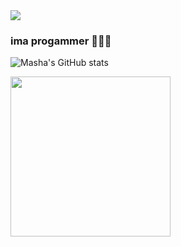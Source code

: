 <img src="https://media.discordapp.net/attachments/706186438080987168/1025908220583223296/blahaj.gif" />

### ima progammer 💙💜💖

![Masha's GitHub stats](https://github-readme-stats.vercel.app/api?username=mashacore&show_icons=true&theme=tokyonight)

<img src="https://media.discordapp.net/attachments/706186438080987168/1025908220583223296/blahaj.gif" width="256" />
